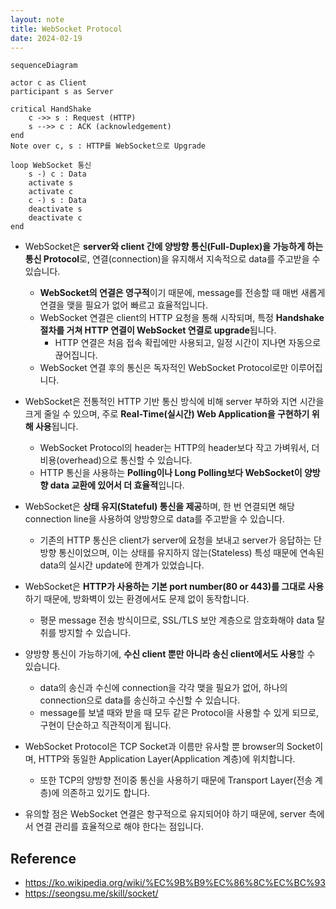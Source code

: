 ```yaml
---
layout: note
title: WebSocket Protocol
date: 2024-02-19
---
```





```mermaid
sequenceDiagram

actor c as Client
participant s as Server

critical HandShake
    c ->> s : Request (HTTP)
    s -->> c : ACK (acknowledgement)
end
Note over c, s : HTTP를 WebSocket으로 Upgrade

loop WebSocket 통신
    s -) c : Data
    activate s
    activate c
    c -) s : Data
    deactivate s
    deactivate c
end
```

- WebSocket은 **server와 client 간에 양방향 통신(Full-Duplex)을 가능하게 하는 통신 Protocol**로, 연결(connection)을 유지해서 지속적으로 data를 주고받을 수 있습니다.
    - **WebSocket의 연결은 영구적**이기 때문에, message를 전송할 때 매번 새롭게 연결을 맺을 필요가 없어 빠르고 효율적입니다.
    - WebSocket 연결은 client의 HTTP 요청을 통해 시작되며, 특정 **Handshake 절차를 거쳐 HTTP 연결이 WebSocket 연결로 upgrade**됩니다.
        - HTTP 연결은 처음 접속 확립에만 사용되고, 일정 시간이 지나면 자동으로 끊어집니다.
    - WebSocket 연결 후의 통신은 독자적인 WebSocket Protocol로만 이루어집니다.

- WebSocket은 전통적인 HTTP 기반 통신 방식에 비해 server 부하와 지연 시간을 크게 줄일 수 있으며, 주로 **Real-Time(실시간) Web Application을 구현하기 위해 사용**됩니다.
    - WebSocket Protocol의 header는 HTTP의 header보다 작고 가벼워서, 더 비용(overhead)으로 통신할 수 있습니다.
    - HTTP 통신을 사용하는 **Polling이나 Long Polling보다 WebSocket이 양방향 data 교환에 있어서 더 효율적**입니다.

- WebSocket은 **상태 유지(Stateful) 통신을 제공**하며, 한 번 연결되면 해당 connection line을 사용하여 양방향으로 data를 주고받을 수 있습니다.
    - 기존의 HTTP 통신은 client가 server에 요청을 보내고 server가 응답하는 단방향 통신이었으며, 이는 상태를 유지하지 않는(Stateless) 특성 때문에 연속된 data의 실시간 update에 한계가 있었습니다.

- WebSocket은 **HTTP가 사용하는 기본 port number(80 or 443)를 그대로 사용**하기 때문에, 방화벽이 있는 환경에서도 문제 없이 동작합니다.
    - 평문 message 전송 방식이므로, SSL/TLS 보안 계층으로 암호화해야 data 탈취를 방지할 수 있습니다.

- 양방향 통신이 가능하기에, **수신 client 뿐만 아니라 송신 client에서도 사용**할 수 있습니다.
    - data의 송신과 수신에 connection을 각각 맺을 필요가 없어, 하나의 connection으로 data를 송신하고 수신할 수 있습니다.
    - message를 보낼 때와 받을 때 모두 같은 Protocol을 사용할 수 있게 되므로, 구현이 단순하고 직관적이게 됩니다.

- WebSocket Protocol은 TCP Socket과 이름만 유사할 뿐 browser의 Socket이며, HTTP와 동일한 Application Layer(Application 계층)에 위치합니다.
    - 또한 TCP의 양방향 전이중 통신을 사용하기 때문에 Transport Layer(전송 계층)에 의존하고 있기도 합니다.

- 유의할 점은 WebSocket 연결은 항구적으로 유지되어야 하기 때문에, server 측에서 연결 관리를 효율적으로 해야 한다는 점입니다.




## Reference

- <https://ko.wikipedia.org/wiki/%EC%9B%B9%EC%86%8C%EC%BC%93>
- <https://seongsu.me/skill/socket/>
